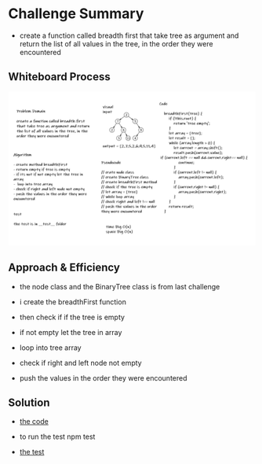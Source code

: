 # Challenge Summary

* create a function called breadth first that take tree as argument and return the list of all values in the tree, in the order they were encountered

## Whiteboard Process

![breadthFirst](./img/breadthFirst.PNG)

## Approach & Efficiency

* the node class and the BinaryTree class is from last challenge

* i create the breadthFirst function

* then check if if the tree is empty

* if not empty let the tree in array

* loop into tree array

* check if right and left node not empty

* push the values in the order they were encountered

## Solution

* [the code](./binaryTree.js)

* to run the test npm test

* [the test](./__test__/binaryTree.test.js)

